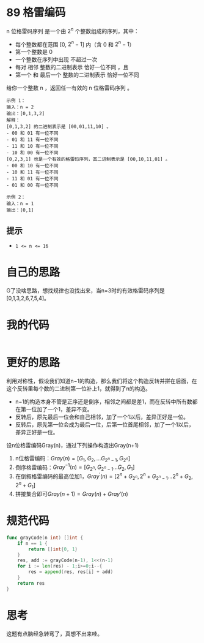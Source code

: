 # 89 格雷编码

n 位格雷码序列 是一个由 $2^n$ 个整数组成的序列，其中：

- 每个整数都在范围 [0, $2^n - 1$] 内（含 0 和 $2^n - 1$）
- 第一个整数是 0
- 一个整数在序列中出现 不超过一次
- 每对 相邻 整数的二进制表示 恰好一位不同 ，且
- 第一个 和 最后一个 整数的二进制表示 恰好一位不同

给你一个整数 n ，返回任一有效的 n 位格雷码序列 。

```
示例 1：
输入：n = 2
输出：[0,1,3,2]
解释：
[0,1,3,2] 的二进制表示是 [00,01,11,10] 。
- 00 和 01 有一位不同
- 01 和 11 有一位不同
- 11 和 10 有一位不同
- 10 和 00 有一位不同
[0,2,3,1] 也是一个有效的格雷码序列，其二进制表示是 [00,10,11,01] 。
- 00 和 10 有一位不同
- 10 和 11 有一位不同
- 11 和 01 有一位不同
- 01 和 00 有一位不同

示例 2：
输入：n = 1
输出：[0,1]
```

## 提示

- `1 <= n <= 16`

# 自己的思路

G了没啥思路，想找规律也没找出来，当n=3时的有效格雷码序列是[0,1,3,2,6,7,5,4]。

# 我的代码

```go

```

# 更好的思路

利用对称性，假设我们知道n−1的构造，那么我们将这个构造反转并拼在后面，在这个反转里每个数的二进制第一位补上1，就得到了n的构造。

- n−1的构造本身不管是正序还是倒序，相邻之间都是差1，而在反转中所有数都在第一位加了一个1，差异不变。
- 反转后，原先最后一位会和自己相邻，加了一个1以后，差异正好是一位。
- 反转后，原先第一位会成为最后一位，后第一位首尾相邻，加了一个1以后，差异正好是一位。

设n位格雷编码Gray(n)，通过下列操作构造出Gray(n+1)

1. n位格雷编码：$Gray(n)=[G_1,G_2,...G_{2^n-1},G_{2^n}]$
2. 倒序格雷编码：$Gray^{-1}(n)=[G_{2^n},G_{2^n-1}...G_2,G_1]$
3. 在倒叙格雷编码的最高位加1，$Gray^{'}(n)=[2^n+G_{2^n},2^n+G_{2^n-1}...2^n+G_2,2^n+G_1]$
4. 拼接集合即可$Gray(n+1)=Gray(n)+Gray'(n)$

# 规范代码

```go
func grayCode(n int) []int {
    if n == 1 {
        return []int{0, 1}
    }
    res, add := grayCode(n-1), 1<<(n-1)
    for i := len(res) - 1;i>=0;i--{
        res = append(res, res[i] + add)
    }
    return res
}
```

# 思考

这题有点脑经急转弯了，真想不出来哇。


